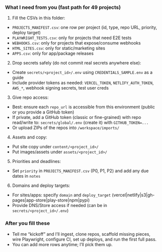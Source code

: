### What I need from you (fast path for 49 projects)

1) Fill the CSVs in this folder:
- `PROJECTS_MANIFEST.csv`: one row per project (id, type, repo URL, priority, deploy target)
- `PLAYWRIGHT_TESTS.csv`: only for projects that need E2E tests
- `WEBHOOKS.csv`: only for projects that expose/consume webhooks
- `HTML_SITES.csv`: only for static/marketing sites
- `APPS.csv`: only for app/package releases

2) Drop secrets safely (do not commit real secrets anywhere else):
- Create `secrets/<project_id>/.env` using `CREDENTIALS_SAMPLE.env` as a guide
- Include provider tokens as needed: `VERCEL_TOKEN`, `NETLIFY_AUTH_TOKEN`, `AWS_*`, webhook signing secrets, test user creds

3) Give repo access:
- Best: ensure each `repo_url` is accessible from this environment (public or you provide a GitHub token)
- If private, add a GitHub token (classic or fine-grained) with repo read/write to: `secrets/global/.env` (create it) with `GITHUB_TOKEN=...`
- Or upload ZIPs of the repos into `/workspace/imports/`

4) Assets and copy:
- Put site copy under `content/<project_id>/`
- Put images/assets under `assets/<project_id>/`

5) Priorities and deadlines:
- Set `priority` in `PROJECTS_MANIFEST.csv` (P0, P1, P2) and add any due dates in `notes`

6) Domains and deploy targets:
- For sites/apps: specify `domain` and `deploy_target` (vercel|netlify|s3|gh-pages|app-store|play-store|npm|pypi)
- Provide DNS/Store access if needed (can be in `secrets/<project_id>/.env`)

### After you fill these
- Tell me “kickoff” and I’ll ingest, clone repos, scaffold missing pieces, wire Playwright, configure CI, set up deploys, and run the first full pass.
- You can add more rows anytime; I’ll pick them up.